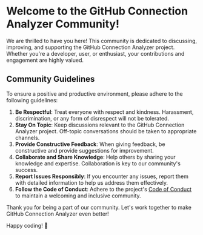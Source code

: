 # Welcome to the GitHub Connection Analyzer Community!

We are thrilled to have you here! This community is dedicated to discussing, improving, and supporting the GitHub Connection Analyzer project. Whether you're a developer, user, or enthusiast, your contributions and engagement are highly valued.

## Community Guidelines

To ensure a positive and productive environment, please adhere to the following guidelines:

1. **Be Respectful**: Treat everyone with respect and kindness. Harassment, discrimination, or any form of disrespect will not be tolerated.
2. **Stay On Topic**: Keep discussions relevant to the GitHub Connection Analyzer project. Off-topic conversations should be taken to appropriate channels.
3. **Provide Constructive Feedback**: When giving feedback, be constructive and provide suggestions for improvement.
4. **Collaborate and Share Knowledge**: Help others by sharing your knowledge and expertise. Collaboration is key to our community's success.
5. **Report Issues Responsibly**: If you encounter any issues, report them with detailed information to help us address them effectively.
6. **Follow the Code of Conduct**: Adhere to the project's [Code of Conduct](CODE_OF_CONDUCT.md) to maintain a welcoming and inclusive community.

Thank you for being a part of our community. Let's work together to make GitHub Connection Analyzer even better!

Happy coding! 🚀